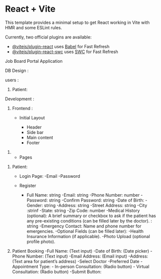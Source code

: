 # React + Vite

This template provides a minimal setup to get React working in Vite with HMR and some ESLint rules.

Currently, two official plugins are available:

- [@vitejs/plugin-react](https://github.com/vitejs/vite-plugin-react/blob/main/packages/plugin-react/README.md) uses [Babel](https://babeljs.io/) for Fast Refresh
- [@vitejs/plugin-react-swc](https://github.com/vitejs/vite-plugin-react-swc) uses [SWC](https://swc.rs/) for Fast Refresh

Job Board Portal Application

DB Design :

users :

1. Patient:

Development :

1. Frontend :

   - Initial Layout

     - Header
     - Side bar
     - Main content
     - Footer

1) - Pages

1.  Patient:

    - Login Page:
      -Email
      -Password
    - Register

      - Full Name: string
        -Email: string
        -Phone Number: number
        -Password: string
        -Confirm Password: string
        -Date of Birth:
        -Gender: string
        -Address: string
        -Street Address: string
        -City :strinf
        -State: string
        -Zip Code: number
        -Medical History (optional): A brief summary or checkbox to ask if the patient has any pre-existing conditions (can be filled later by the doctor). : string
        -Emergency Contact: Name and phone number for emergencies.
        -Optional Fields (can be filled later):
        -Health Insurance Information (if applicable).
        -Photo Upload (optional profile photo).

2.  Patient Booking
    -Full Name: (Text input)
    -Date of Birth: (Date picker)
    -Phone Number: (Text input)
    -Email Address: (Email input)
    -Address: (Text area for patient’s address)
    -Select Doctor
    -Preferred Date
    -Appointment Type: - In-person Consultation: (Radio button) - Virtual Consultation: (Radio button)
    -Submit Button:
